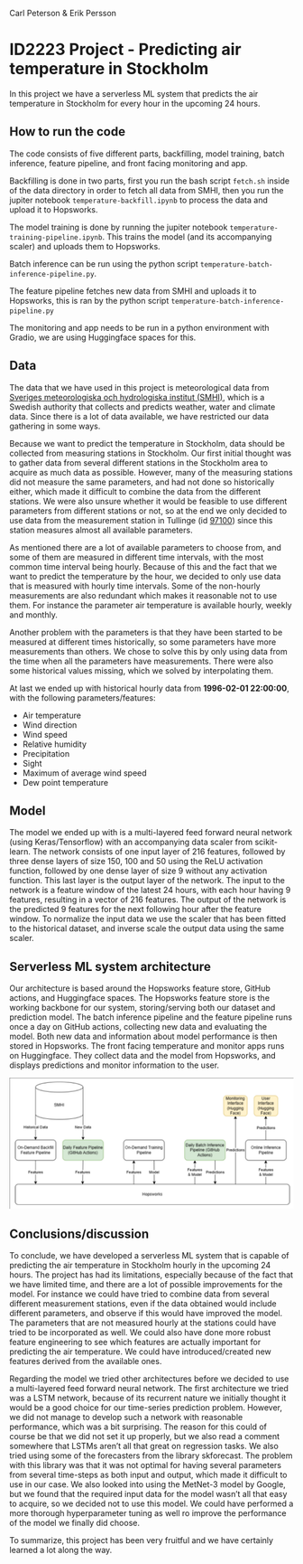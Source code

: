 Carl Peterson & Erik Persson

# ID2223 Project - Predicting air temperature in Stockholm
In this project we have a serverless ML system that predicts the air temperature in Stockholm for every hour in the upcoming 24 hours. 

## How to run the code
The code consists of five different parts, backfilling, model training, batch inference, feature pipeline, and front facing monitoring and app.

Backfilling is done in two parts, first you run the bash script `fetch.sh` inside of the data directory in order to fetch all data from SMHI, then you run the jupiter notebook `temperature-backfill.ipynb` to process the data and upload it to Hopsworks.

The model training is done by running the jupiter notebook `temperature-training-pipeline.ipynb`. This trains the model (and its accompanying scaler) and uploads them to Hopsworks.

Batch inference can be run using the python script `temperature-batch-inference-pipeline.py`.

The feature pipeline fetches new data from SMHI and uploads it to Hopsworks, this is ran by the python script `temperature-batch-inference-pipeline.py`

The monitoring and app needs to be run in a python environment with Gradio, we are using Huggingface spaces for this.

## Data
The data that we have used in this project is meteorological data from [Sveriges meteorologiska och hydrologiska institut (SMHI)](https://www.smhi.se/), which is a Swedish authority that collects and predicts weather, water and climate data. Since there is a lot of data available, we have restricted our data gathering in some ways.

Because we want to predict the temperature in Stockholm, data should be collected from measuring stations in Stockholm. Our first initial thought was to gather data from several different stations in the Stockholm area to acquire as much data as possible. However, many of the measuring stations did not measure the same parameters, and had not done so historically either, which made it difficult to combine the data from the different stations. We were also unsure whether it would be feasible to use different parameters from different stations or not, so at the end we only decided to use data from the measurement station in Tullinge (id [97100](https://www.smhi.se/data/meteorologi/ladda-ner-meteorologiska-observationer#param=airtemperatureInstant,stations=core,stationid=97100)) since this station measures almost all available parameters.

As mentioned there are a lot of available parameters to choose from, and some of them are measured in different time intervals, with the most common time interval being hourly. Because of this and the fact that we want to predict the temperature by the hour, we decided to only use data that is measured with hourly time intervals. Some of the non-hourly measurements are also redundant which makes it reasonable not to use them. For instance the parameter air temperature is available hourly, weekly and monthly.

Another problem with the parameters is that they have been started to be measured at different times historically, so some parameters have more measurements than others. We chose to solve this by only using data from the time when all the parameters have measurements. There were also some historical values missing, which we solved by interpolating them.

At last we ended up with historical hourly data from **1996-02-01 22:00:00**, with the following parameters/features:

- Air temperature
- Wind direction
- Wind speed
- Relative humidity
- Precipitation
- Sight
- Maximum of average wind speed
- Dew point temperature

## Model
The model we ended up with is a multi-layered feed forward neural network (using Keras/Tensorflow) with an accompanying data scaler from scikit-learn. The network consists of one input layer of 216 features, followed by three dense layers of size 150, 100 and 50 using the ReLU activation function, followed by one dense layer of size 9 without any activation function. This last layer is the output layer of the network. The input to the network is a feature window of the latest 24 hours, with each hour having 9 features, resulting in a vector of 216 features. The output of the network is the predicted 9 features for the next following hour after the feature window. To normalize the input data we use the scaler that has been fitted to the historical dataset, and inverse scale the output data using the same scaler.

## Serverless ML system architecture
Our architecture is based around the Hopsworks feature store, GitHub actions, and Huggingface spaces. The Hopsworks feature store is the working backbone for our system, storing/serving both our dataset and prediction model. The batch inference pipeline and the feature pipeline runs once a day on GitHub actions, collecting new data and evaluating the model. Both new data and information about model performance is then stored in Hopsworks. The front facing temperature and monitor apps runs on Huggingface. They collect data and the model from Hopsworks, and displays predictions and monitor information to the user.

![Diagram over the serverless ML system architecture](./diagram.png)

## Conclusions/discussion
To conclude, we have developed a serverless ML system that is capable of predicting the air temperature in Stockholm hourly in the upcoming 24 hours. The project has had its limitations, especially because of the fact that we have limited time, and there are a lot of possible improvements for the model. For instance we could have tried to combine data from several different measurement stations, even if the data obtained would include different parameters, and observe if this would have improved the model. The parameters that are not measured hourly at the stations could have tried to be incorporated as well. We could also have done more robust feature engineering to see which features are actually important for predicting the air temperature. We could have introduced/created new features derived from the available ones. 

Regarding the model we tried other architectures before we decided to use a multi-layered feed forward neural network. The first architecture we tried was a LSTM network, because of its recurrent nature we initially thought it would be a good choice for our time-series prediction problem. However, we did not manage to develop such a network with reasonable performance, which was a bit surprising. The reason for this could of course be that we did not set it up properly, but we also read a comment somewhere that LSTMs aren’t all that great on regression tasks. We also tried using some of the forecasters from the library skforecast. The problem with this library was that it was not optimal for having several parameters from several time-steps as both input and output, which made it difficult to use in our case. We also looked into using the MetNet-3 model by Google, but we found that the required input data for the model wasn’t all that easy to acquire, so we decided not to use this model. We could have performed a more thorough hyperparameter tuning as well ro improve the performance of the model we finally did choose.

To summarize, this project has been very fruitful and we have certainly learned a lot along the way.

